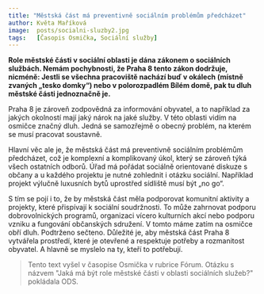 ```yaml
---
title: "Městská část má preventivně sociálním problémům předcházet"
author: Květa Maříková
image:  posts/socialni-sluzby2.jpg
tags:   [Časopis Osmička, Sociální služby]
---
```


**Role městské části v sociální oblasti je dána zákonem o sociálních službách. Nemám pochybnosti, že Praha 8 tento zákon dodržuje, nicméně: Jestli se všechna pracoviště nachází buď v okálech (místně zvaných „tesko domky“) nebo v polorozpadlém Bílém domě, pak tu dluh městské části jednoznačně je.**

Praha 8 je zároveň zodpovědná za informování obyvatel, a to například za jakých okolností mají jaký nárok na jaké služby. V této oblasti vidím na osmičce značný dluh. Jedná se samozřejmě o obecný problém, na kterém se musí pracovat soustavně.

Hlavní věc ale je, že městská část má preventivně sociálním problémům předcházet, což je komplexní a komplikovaný úkol, který se zároveň týká všech ostatních odborů. Úřad má pořádat sociálně orientované diskuze s občany a u každého projektu je nutné zohlednit i otázku sociální. Například projekt výlučně luxusních bytů uprostřed sídliště musí být „no go“.

S tím se pojí i to, že by městská část měla podporovat komunitní aktivity a projekty, které přispívají k sociální soudržnosti. To může zahrnovat podporu dobrovolnických programů, organizaci vícero kulturních akcí nebo podporu vzniku a fungování občanských sdružení. V tomto máme zatím na osmičce obří dluh.
Podtrženo sečteno. Důležité je, aby městská část Praha 8 vytvářela prostředí, které je otevřené a respektuje potřeby a rozmanitost obyvatel. A hlavně se myslelo na ty, kteří to potřebují.

> Tento text vyšel v časopise Osmička v rubrice Fórum. Otázku s názvem "Jaká má být role městské části v oblasti sociálních služeb?" pokládala ODS.


